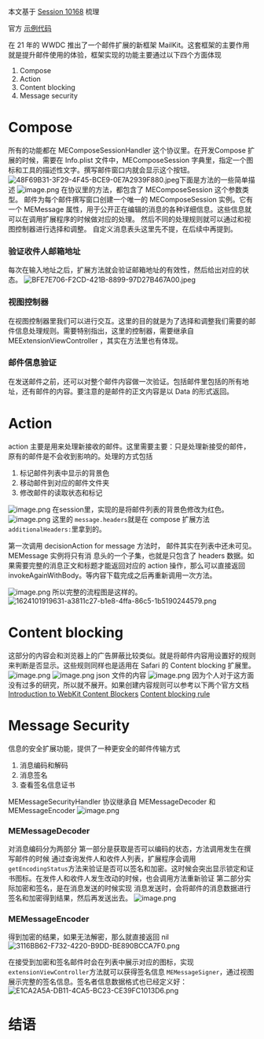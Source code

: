 本文基于 [Session 10168](https://developer.apple.com/videos/play/wwdc2021/10168/) 梳理


官方 [示例代码](https://developer.apple.com/documentation/mailkit/build_mail_app_extensions)


在 21 年的 WWDC 推出了一个邮件扩展的新框架 MailKit。这套框架的主要作用就是提升邮件使用的体验，框架实现的功能主要通过以下四个方面体现

1. Compose 
2. Action
3. Content blocking
4. Message security
# Compose
所有的功能都在 MEComposeSessionHandler 这个协议里。在开发Compose 扩展的时候，需要在 Info.plist 文件中，MEComposeSession 字典里，指定一个图标和工具的描述性文字。撰写邮件窗口内就会显示这个按钮。
![48F69B31-3F29-4F45-BCE9-0E7A2939F880.jpeg](https://cdn.nlark.com/yuque/0/2021/jpeg/1274781/1624101039216-8c654915-a332-4261-9843-7039b013b2f0.jpeg)​
下面是方法的一些简单描述
![image.png](https://cdn.nlark.com/yuque/0/2021/png/1274781/1624089664154-04f97606-cc48-45fa-abdc-99eac68c2792.png#clientId=uede728f9-e3ce-4&from=paste&height=359&id=ufb2a0fd0&margin=%5Bobject%20Object%5D&name=image.png&originHeight=718&originWidth=1414&originalType=binary&ratio=2&size=375502&status=done&style=none&taskId=u15efb591-1e1e-4cc6-a462-93b52c3f5dc&width=707)
在协议里的方法，都包含了 MEComposeSession 这个参数类型。
邮件为每个邮件撰写窗口创建一个唯一的 MEComposeSession 实例。它有一个 MEMessage 属性，用于公开正在编辑的消息的各种详细信息。这些信息就可以在调用扩展程序的时候做对应的处理。
然后不同的处理规则就可以通过和视图控制器进行选择和调整。
自定义消息表头这里先不提，在后续中再提到。
### 验证收件人邮箱地址
每次在输入地址之后，扩展方法就会验证邮箱地址的有效性，然后给出对应的状态。
![BFE7E706-F2CD-421B-8899-97D27B467A00.jpeg](https://cdn.nlark.com/yuque/0/2021/jpeg/1274781/1624101246172-b602fcd3-9390-469b-9d77-ae45b006f0ef.jpeg#clientId=u57db3155-f7d2-4&from=ui&id=uc0f01923&margin=%5Bobject%20Object%5D&name=BFE7E706-F2CD-421B-8899-97D27B467A00.jpeg&originHeight=99&originWidth=781&originalType=binary&ratio=2&size=20706&status=done&style=none&taskId=u20824c36-e241-4290-aa1b-7c8ad377e85)
### 视图控制器
在视图控制器里我们可以进行交互。这里的目的就是为了选择和调整我们需要的邮件信息处理规则。需要特别指出，这里的控制器，需要继承自 MEExtensionViewController ，其实在方法里也有体现。
### 邮件信息验证
在发送邮件之前，还可以对整个邮件内容做一次验证。包括邮件里包括的所有地址，还有邮件的内容。要注意的是邮件的正文内容是以 Data 的形式返回。
​

# Action 
action 主要是用来处理新接收的邮件。这里需要主要：只是处理新接受的邮件，原有的邮件是不会收到影响的。处理的方式包括

1. 标记邮件列表中显示的背景色
2. 移动邮件到对应的邮件文件夹
3. 修改邮件的读取状态和标记

![image.png](https://cdn.nlark.com/yuque/0/2021/png/1274781/1624094248589-ddedee7f-aadb-44b1-b9cb-98a9c83d0594.png#clientId=uede728f9-e3ce-4&from=paste&height=200&id=ua4c09b8a&margin=%5Bobject%20Object%5D&name=image.png&originHeight=400&originWidth=1302&originalType=binary&ratio=2&size=178217&status=done&style=none&taskId=u6a70b913-990c-46dd-93a6-26cd3f8f5f9&width=651)
在session里，实现的是将邮件列表的背景色修改为红色。
![image.png](https://cdn.nlark.com/yuque/0/2021/png/1274781/1624093445848-8c433ae6-2e1e-4b33-9c5e-4fe6c3c9ebe0.png#clientId=uede728f9-e3ce-4&from=drop&id=haS0w&margin=%5Bobject%20Object%5D&name=image.png&originHeight=2048&originWidth=2732&originalType=binary&ratio=2&size=1805892&status=done&style=none&taskId=u47c60d25-8e0f-464e-9bcf-32c89596ed8)
这里的 `message.headers`就是在 compose 扩展方法 `additionalHeaders:`里拿到的。
​

第一次调用 decisionAction for message 方法时， 邮件其实在列表中还未可见。MEMessage 实例将只有消 息头的一个子集，也就是只包含了 headers 数据。如果需要完整的消息正文和标题才能返回对应的 action 操作，那么可以直接返回 invokeAgainWithBody。等内容下载完成之后再重新调用一次方法。
​

![image.png](https://cdn.nlark.com/yuque/0/2021/png/1274781/1624093582648-1f45f330-8358-4988-a935-3744652739cf.png#clientId=uede728f9-e3ce-4&from=paste&height=116&id=u010508fa&margin=%5Bobject%20Object%5D&name=image.png&originHeight=232&originWidth=1842&originalType=binary&ratio=2&size=175045&status=done&style=none&taskId=ud250a408-8bfd-4a8f-9838-e6c7b10a389&width=921)
所以完整的流程图是这样的。
![1624101919631-a3811c27-b1e8-4ffa-86c5-1b5190244579.png](https://cdn.nlark.com/yuque/0/2021/png/1274781/1624101938748-d0866773-49e0-4fc9-8171-86863ced3bfa.png#clientId=u57db3155-f7d2-4&from=drop&id=u06e217f2&margin=%5Bobject%20Object%5D&name=1624101919631-a3811c27-b1e8-4ffa-86c5-1b5190244579.png&originHeight=2048&originWidth=2732&originalType=binary&ratio=2&size=1447358&status=done&style=none&taskId=ub3418f9c-2af9-438a-9384-e2ad9886428)


# Content blocking
这部分的内容会和浏览器上的广告屏蔽比较类似。就是将邮件内容用设置好的规则来判断是否显示。这些规则同样也是适用在 Safari 的 Content blocking 扩展里。
![image.png](https://cdn.nlark.com/yuque/0/2021/png/1274781/1624095548768-24a9c7a4-d85b-4a1d-80c5-6c55c73126d2.png#clientId=uede728f9-e3ce-4&from=drop&id=N6Mnu&margin=%5Bobject%20Object%5D&name=image.png&originHeight=144&originWidth=822&originalType=binary&ratio=2&size=32753&status=done&style=none&taskId=u69554a9e-45f4-442d-99fb-37592f127e1)
![image.png](https://cdn.nlark.com/yuque/0/2021/png/1274781/1624095801816-fca2385a-882a-4216-9038-c1b7e489295e.png#clientId=uede728f9-e3ce-4&from=paste&height=257&id=u95ce877a&margin=%5Bobject%20Object%5D&name=image.png&originHeight=514&originWidth=2116&originalType=binary&ratio=2&size=584248&status=done&style=none&taskId=u49eec36d-78e8-499a-bbd5-486bae7c2d8&width=1058)
json 文件的内容
![image.png](https://cdn.nlark.com/yuque/0/2021/png/1274781/1624095842172-a9f3254f-ead3-43d6-809b-ebf09f37b3df.png#clientId=uede728f9-e3ce-4&from=paste&height=226&id=u8607009e&margin=%5Bobject%20Object%5D&name=image.png&originHeight=452&originWidth=1002&originalType=binary&ratio=2&size=142448&status=done&style=none&taskId=ub23fea70-7b62-4108-abd8-749106aa543&width=501)
因为个人对于这方面没有过多的研究，所以就不展开。如果创建内容规则可以参考以下两个官方文档
[Introduction to WebKit Content Blockers](https://webkit.org/blog/3476/content-blockers-first-look/)
​[Content blocking rule](https://developer.apple.com/documentation/safariservices/creating_a_content_blocker)




# Message Security
信息的安全扩展功能，提供了一种更安全的邮件传输方式

1. 消息编码和解码
2. 消息签名
3. 查看签名信息证书

MEMessageSecurityHandler 协议继承自 MEMessageDecoder 和 MEMessageEncoder 
![image.png](https://cdn.nlark.com/yuque/0/2021/png/1274781/1624098982506-52ade2da-86d5-404b-ac50-6fcc64fd48f6.png#clientId=uede728f9-e3ce-4&from=paste&height=231&id=u181fe425&margin=%5Bobject%20Object%5D&name=image.png&originHeight=462&originWidth=1402&originalType=binary&ratio=2&size=212431&status=done&style=none&taskId=u1a042aa5-ab50-458d-8416-06d9dc179b4&width=701)
### MEMessageDecoder
对消息编码分为两部分
第一部分是获取是否可以编码的状态，方法调用发生在撰写邮件的时候
通过查询发件人和收件人列表，扩展程序会调用 `getEncodingStatus`方法来验证是否可以签名和加密。这时候会突出显示锁定和证书图标。在发件人和收件人发生改动的时候，也会调用方法重新验证
第二部分实际加密和签名，是在消息发送的时候实现
消息发送时，会将邮件的消息数据进行签名和加密得到结果，然后再发送出去。
![image.png](https://cdn.nlark.com/yuque/0/2021/png/1274781/1624098768982-45050ff7-3362-450a-a4fa-9024105cf824.png#clientId=uede728f9-e3ce-4&from=paste&height=164&id=ucc8679f8&margin=%5Bobject%20Object%5D&name=image.png&originHeight=328&originWidth=952&originalType=binary&ratio=2&size=103538&status=done&style=none&taskId=u427e96af-7900-4e0e-95c8-4a8de8382a3&width=476)
### MEMessageEncoder
得到加密的结果，如果无法解密，那么就直接返回 nil
![3116BB62-F732-4220-B9DD-BE890BCCA7F0.png](https://cdn.nlark.com/yuque/0/2021/png/1274781/1624102175140-e2d5b836-f244-4234-9652-0c2e9d464819.png#clientId=u56e1197e-033b-4&from=ui&id=u8116df56&margin=%5Bobject%20Object%5D&name=3116BB62-F732-4220-B9DD-BE890BCCA7F0.png&originHeight=2048&originWidth=2732&originalType=binary&ratio=2&size=2201815&status=done&style=none&taskId=ufe450dd7-e7d7-41b9-bd7e-36efc53c7c7)
​

在接受到加密和签名邮件时会在列表中展示对应的图标，实现 `extensionViewController`方法就可以获得签名信息 `MEMessageSigner`，通过视图展示完整的签名信息。签名者信息数据格式也已经定义好：
![E1CA2A5A-DB11-4CA5-BC23-CE39FC1013D6.png](https://cdn.nlark.com/yuque/0/2021/png/1274781/1624102120632-f3a31daa-09be-4301-8268-645521797990.png#clientId=u56e1197e-033b-4&from=ui&id=u91caa3a0&margin=%5Bobject%20Object%5D&name=E1CA2A5A-DB11-4CA5-BC23-CE39FC1013D6.png&originHeight=2048&originWidth=2732&originalType=binary&ratio=2&size=2255524&status=done&style=none&taskId=u408ee9df-44fb-47bf-ba8d-49cacc09115)
# 结语
